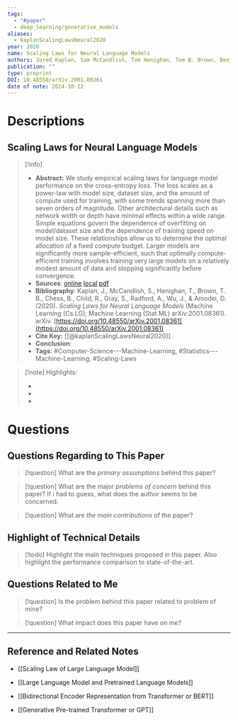 ```yaml
---
tags:
  - "#paper"
  - deep_learning/generative_models
aliases:
  - kaplanScalingLawsNeural2020
year: 2020
name: Scaling Laws for Neural Language Models
authors: Jared Kaplan, Sam McCandlish, Tom Henighan, Tom B. Brown, Benjamin Chess, Rewon Child, Scott Gray, Alec Radford, Jeffrey Wu, Dario Amodei
publication: ""
type: preprint
DOI: 10.48550/arXiv.2001.08361
date of note: 2024-10-22
---
```

# Descriptions

## Scaling Laws for Neural Language Models 
> [!info] 
> - **Abstract:** We study empirical scaling laws for language model performance on the cross-entropy loss. The loss scales as a power-law with model size, dataset size, and the amount of compute used for training, with some trends spanning more than seven orders of magnitude. Other architectural details such as network width or depth have minimal effects within a wide range. Simple equations govern the dependence of overfitting on model/dataset size and the dependence of training speed on model size. These relationships allow us to determine the optimal allocation of a fixed compute budget. Larger models are significantly more sample-efficient, such that optimally compute-efficient training involves training very large models on a relatively modest amount of data and stopping significantly before convergence. 
> - **Sources**: [online](http://zotero.org/users/13492210/items/LEG5T5C2) [local](zotero://select/library/items/LEG5T5C2) [pdf](file:////Users/lukexie/Zotero/storage/W6AUEEAV/Kaplan%20et%20al.%20-%202020%20-%20Scaling%20Laws%20for%20Neural%20Language%20Models.pdf) 
> - **Bibliography**: Kaplan, J., McCandlish, S., Henighan, T., Brown, T. B., Chess, B., Child, R., Gray, S., Radford, A., Wu, J., & Amodei, D. (2020). _Scaling Laws for Neural Language Models_ (Machine Learning (Cs.LG); Machine Learning (Stat.ML) arXiv:2001.08361). arXiv. [https://doi.org/10.48550/arXiv.2001.08361](https://doi.org/10.48550/arXiv.2001.08361)
> - **Cite Key:** [[@kaplanScalingLawsNeural2020]] 
> - **Conclusion**:
> - **Tags:** #Computer-Science---Machine-Learning, #Statistics---Machine-Learning, #Scaling-Laws


>[!note] Highlights:
>
>-
>-
>-



# Questions
## Questions Regarding to This Paper


>[!question] 
>What are the *primary assumptions* behind this paper?



>[!question]
>What are the major *problems of concern* behind this paper? If i had to guess, what does the author seems to be concerned. 




>[!question]
>What are *the main contributions* of the paper?



## Highlight of Technical Details


>[!todo]
>Highlight the main techniques proposed in this paper. Also highlight the performance comparison to state-of-the-art.



## Questions Related to Me


> [!question] 
> Is the problem behind this paper related to problem of mine?



> [!question] 
> What impact does this paper have on me?




----

## Reference and Related Notes


- [[Scaling Law of Large Language Model]]

- [[Large Language Model and Pretrained Language Models]]
- [[Bidirectional Encoder Representation from Transformer or BERT]]
- [[Generative Pre-trained Transformer or GPT]]